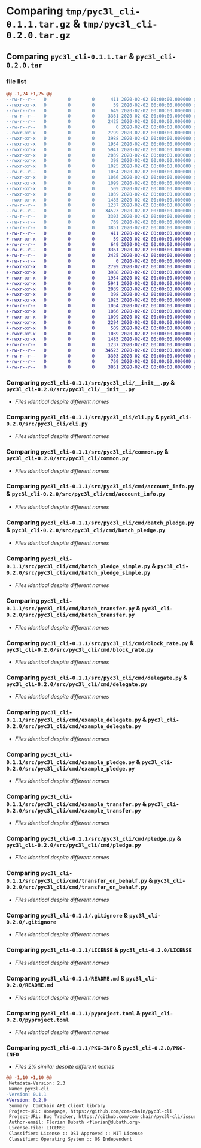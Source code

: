 # Comparing `tmp/pyc3l_cli-0.1.1.tar.gz` & `tmp/pyc3l_cli-0.2.0.tar.gz`

## Comparing `pyc3l_cli-0.1.1.tar` & `pyc3l_cli-0.2.0.tar`

### file list

```diff
@@ -1,24 +1,25 @@
--rw-r--r--   0        0        0      411 2020-02-02 00:00:00.000000 pyc3l_cli-0.1.1/_version.py
--rwxr-xr-x   0        0        0       59 2020-02-02 00:00:00.000000 pyc3l_cli-0.1.1/pyc3l
--rw-r--r--   0        0        0      649 2020-02-02 00:00:00.000000 pyc3l_cli-0.1.1/src/pyc3l_cli/__init__.py
--rw-r--r--   0        0        0     3361 2020-02-02 00:00:00.000000 pyc3l_cli-0.1.1/src/pyc3l_cli/cli.py
--rw-r--r--   0        0        0     2425 2020-02-02 00:00:00.000000 pyc3l_cli-0.1.1/src/pyc3l_cli/common.py
--rw-r--r--   0        0        0        0 2020-02-02 00:00:00.000000 pyc3l_cli-0.1.1/src/pyc3l_cli/cmd/__init__.py
--rwxr-xr-x   0        0        0     2799 2020-02-02 00:00:00.000000 pyc3l_cli-0.1.1/src/pyc3l_cli/cmd/account_info.py
--rwxr-xr-x   0        0        0     3988 2020-02-02 00:00:00.000000 pyc3l_cli-0.1.1/src/pyc3l_cli/cmd/batch_pledge.py
--rwxr-xr-x   0        0        0     1934 2020-02-02 00:00:00.000000 pyc3l_cli-0.1.1/src/pyc3l_cli/cmd/batch_pledge_simple.py
--rwxr-xr-x   0        0        0     5941 2020-02-02 00:00:00.000000 pyc3l_cli-0.1.1/src/pyc3l_cli/cmd/batch_transfer.py
--rwxr-xr-x   0        0        0     2039 2020-02-02 00:00:00.000000 pyc3l_cli-0.1.1/src/pyc3l_cli/cmd/block_rate.py
--rwxr-xr-x   0        0        0      398 2020-02-02 00:00:00.000000 pyc3l_cli-0.1.1/src/pyc3l_cli/cmd/check_transaction.py
--rwxr-xr-x   0        0        0     1025 2020-02-02 00:00:00.000000 pyc3l_cli-0.1.1/src/pyc3l_cli/cmd/delegate.py
--rw-r--r--   0        0        0     1054 2020-02-02 00:00:00.000000 pyc3l_cli-0.1.1/src/pyc3l_cli/cmd/example_delegate.py
--rwxr-xr-x   0        0        0     1066 2020-02-02 00:00:00.000000 pyc3l_cli-0.1.1/src/pyc3l_cli/cmd/example_pledge.py
--rwxr-xr-x   0        0        0     1099 2020-02-02 00:00:00.000000 pyc3l_cli-0.1.1/src/pyc3l_cli/cmd/example_transfer.py
--rwxr-xr-x   0        0        0      509 2020-02-02 00:00:00.000000 pyc3l_cli-0.1.1/src/pyc3l_cli/cmd/nodes_info.py
--rwxr-xr-x   0        0        0     1039 2020-02-02 00:00:00.000000 pyc3l_cli-0.1.1/src/pyc3l_cli/cmd/pledge.py
--rwxr-xr-x   0        0        0     1485 2020-02-02 00:00:00.000000 pyc3l_cli-0.1.1/src/pyc3l_cli/cmd/transfer_on_behalf.py
--rw-r--r--   0        0        0     1237 2020-02-02 00:00:00.000000 pyc3l_cli-0.1.1/.gitignore
--rw-r--r--   0        0        0    34523 2020-02-02 00:00:00.000000 pyc3l_cli-0.1.1/LICENSE
--rw-r--r--   0        0        0     3303 2020-02-02 00:00:00.000000 pyc3l_cli-0.1.1/README.md
--rw-r--r--   0        0        0      769 2020-02-02 00:00:00.000000 pyc3l_cli-0.1.1/pyproject.toml
--rw-r--r--   0        0        0     3851 2020-02-02 00:00:00.000000 pyc3l_cli-0.1.1/PKG-INFO
+-rw-r--r--   0        0        0      411 2020-02-02 00:00:00.000000 pyc3l_cli-0.2.0/_version.py
+-rwxr-xr-x   0        0        0       59 2020-02-02 00:00:00.000000 pyc3l_cli-0.2.0/pyc3l
+-rw-r--r--   0        0        0      649 2020-02-02 00:00:00.000000 pyc3l_cli-0.2.0/src/pyc3l_cli/__init__.py
+-rw-r--r--   0        0        0     3361 2020-02-02 00:00:00.000000 pyc3l_cli-0.2.0/src/pyc3l_cli/cli.py
+-rw-r--r--   0        0        0     2425 2020-02-02 00:00:00.000000 pyc3l_cli-0.2.0/src/pyc3l_cli/common.py
+-rw-r--r--   0        0        0        0 2020-02-02 00:00:00.000000 pyc3l_cli-0.2.0/src/pyc3l_cli/cmd/__init__.py
+-rwxr-xr-x   0        0        0     2799 2020-02-02 00:00:00.000000 pyc3l_cli-0.2.0/src/pyc3l_cli/cmd/account_info.py
+-rwxr-xr-x   0        0        0     3988 2020-02-02 00:00:00.000000 pyc3l_cli-0.2.0/src/pyc3l_cli/cmd/batch_pledge.py
+-rwxr-xr-x   0        0        0     1934 2020-02-02 00:00:00.000000 pyc3l_cli-0.2.0/src/pyc3l_cli/cmd/batch_pledge_simple.py
+-rwxr-xr-x   0        0        0     5941 2020-02-02 00:00:00.000000 pyc3l_cli-0.2.0/src/pyc3l_cli/cmd/batch_transfer.py
+-rwxr-xr-x   0        0        0     2039 2020-02-02 00:00:00.000000 pyc3l_cli-0.2.0/src/pyc3l_cli/cmd/block_rate.py
+-rwxr-xr-x   0        0        0      398 2020-02-02 00:00:00.000000 pyc3l_cli-0.2.0/src/pyc3l_cli/cmd/check_transaction.py
+-rwxr-xr-x   0        0        0     1025 2020-02-02 00:00:00.000000 pyc3l_cli-0.2.0/src/pyc3l_cli/cmd/delegate.py
+-rw-r--r--   0        0        0     1054 2020-02-02 00:00:00.000000 pyc3l_cli-0.2.0/src/pyc3l_cli/cmd/example_delegate.py
+-rwxr-xr-x   0        0        0     1066 2020-02-02 00:00:00.000000 pyc3l_cli-0.2.0/src/pyc3l_cli/cmd/example_pledge.py
+-rwxr-xr-x   0        0        0     1099 2020-02-02 00:00:00.000000 pyc3l_cli-0.2.0/src/pyc3l_cli/cmd/example_transfer.py
+-rwxr-xr-x   0        0        0     2294 2020-02-02 00:00:00.000000 pyc3l_cli-0.2.0/src/pyc3l_cli/cmd/lost_transactions.py
+-rwxr-xr-x   0        0        0      509 2020-02-02 00:00:00.000000 pyc3l_cli-0.2.0/src/pyc3l_cli/cmd/nodes_info.py
+-rwxr-xr-x   0        0        0     1039 2020-02-02 00:00:00.000000 pyc3l_cli-0.2.0/src/pyc3l_cli/cmd/pledge.py
+-rwxr-xr-x   0        0        0     1485 2020-02-02 00:00:00.000000 pyc3l_cli-0.2.0/src/pyc3l_cli/cmd/transfer_on_behalf.py
+-rw-r--r--   0        0        0     1237 2020-02-02 00:00:00.000000 pyc3l_cli-0.2.0/.gitignore
+-rw-r--r--   0        0        0    34523 2020-02-02 00:00:00.000000 pyc3l_cli-0.2.0/LICENSE
+-rw-r--r--   0        0        0     3303 2020-02-02 00:00:00.000000 pyc3l_cli-0.2.0/README.md
+-rw-r--r--   0        0        0      769 2020-02-02 00:00:00.000000 pyc3l_cli-0.2.0/pyproject.toml
+-rw-r--r--   0        0        0     3851 2020-02-02 00:00:00.000000 pyc3l_cli-0.2.0/PKG-INFO
```

### Comparing `pyc3l_cli-0.1.1/src/pyc3l_cli/__init__.py` & `pyc3l_cli-0.2.0/src/pyc3l_cli/__init__.py`

 * *Files identical despite different names*

### Comparing `pyc3l_cli-0.1.1/src/pyc3l_cli/cli.py` & `pyc3l_cli-0.2.0/src/pyc3l_cli/cli.py`

 * *Files identical despite different names*

### Comparing `pyc3l_cli-0.1.1/src/pyc3l_cli/common.py` & `pyc3l_cli-0.2.0/src/pyc3l_cli/common.py`

 * *Files identical despite different names*

### Comparing `pyc3l_cli-0.1.1/src/pyc3l_cli/cmd/account_info.py` & `pyc3l_cli-0.2.0/src/pyc3l_cli/cmd/account_info.py`

 * *Files identical despite different names*

### Comparing `pyc3l_cli-0.1.1/src/pyc3l_cli/cmd/batch_pledge.py` & `pyc3l_cli-0.2.0/src/pyc3l_cli/cmd/batch_pledge.py`

 * *Files identical despite different names*

### Comparing `pyc3l_cli-0.1.1/src/pyc3l_cli/cmd/batch_pledge_simple.py` & `pyc3l_cli-0.2.0/src/pyc3l_cli/cmd/batch_pledge_simple.py`

 * *Files identical despite different names*

### Comparing `pyc3l_cli-0.1.1/src/pyc3l_cli/cmd/batch_transfer.py` & `pyc3l_cli-0.2.0/src/pyc3l_cli/cmd/batch_transfer.py`

 * *Files identical despite different names*

### Comparing `pyc3l_cli-0.1.1/src/pyc3l_cli/cmd/block_rate.py` & `pyc3l_cli-0.2.0/src/pyc3l_cli/cmd/block_rate.py`

 * *Files identical despite different names*

### Comparing `pyc3l_cli-0.1.1/src/pyc3l_cli/cmd/delegate.py` & `pyc3l_cli-0.2.0/src/pyc3l_cli/cmd/delegate.py`

 * *Files identical despite different names*

### Comparing `pyc3l_cli-0.1.1/src/pyc3l_cli/cmd/example_delegate.py` & `pyc3l_cli-0.2.0/src/pyc3l_cli/cmd/example_delegate.py`

 * *Files identical despite different names*

### Comparing `pyc3l_cli-0.1.1/src/pyc3l_cli/cmd/example_pledge.py` & `pyc3l_cli-0.2.0/src/pyc3l_cli/cmd/example_pledge.py`

 * *Files identical despite different names*

### Comparing `pyc3l_cli-0.1.1/src/pyc3l_cli/cmd/example_transfer.py` & `pyc3l_cli-0.2.0/src/pyc3l_cli/cmd/example_transfer.py`

 * *Files identical despite different names*

### Comparing `pyc3l_cli-0.1.1/src/pyc3l_cli/cmd/pledge.py` & `pyc3l_cli-0.2.0/src/pyc3l_cli/cmd/pledge.py`

 * *Files identical despite different names*

### Comparing `pyc3l_cli-0.1.1/src/pyc3l_cli/cmd/transfer_on_behalf.py` & `pyc3l_cli-0.2.0/src/pyc3l_cli/cmd/transfer_on_behalf.py`

 * *Files identical despite different names*

### Comparing `pyc3l_cli-0.1.1/.gitignore` & `pyc3l_cli-0.2.0/.gitignore`

 * *Files identical despite different names*

### Comparing `pyc3l_cli-0.1.1/LICENSE` & `pyc3l_cli-0.2.0/LICENSE`

 * *Files identical despite different names*

### Comparing `pyc3l_cli-0.1.1/README.md` & `pyc3l_cli-0.2.0/README.md`

 * *Files identical despite different names*

### Comparing `pyc3l_cli-0.1.1/pyproject.toml` & `pyc3l_cli-0.2.0/pyproject.toml`

 * *Files identical despite different names*

### Comparing `pyc3l_cli-0.1.1/PKG-INFO` & `pyc3l_cli-0.2.0/PKG-INFO`

 * *Files 2% similar despite different names*

```diff
@@ -1,10 +1,10 @@
 Metadata-Version: 2.3
 Name: pyc3l-cli
-Version: 0.1.1
+Version: 0.2.0
 Summary: ComChain API client library
 Project-URL: Homepage, https://github.com/com-chain/pyc3l-cli
 Project-URL: Bug Tracker, https://github.com/com-chain/pyc3l-cli/issues
 Author-email: Florian Dubath <florian@dubath.org>
 License-File: LICENSE
 Classifier: License :: OSI Approved :: MIT License
 Classifier: Operating System :: OS Independent
```

